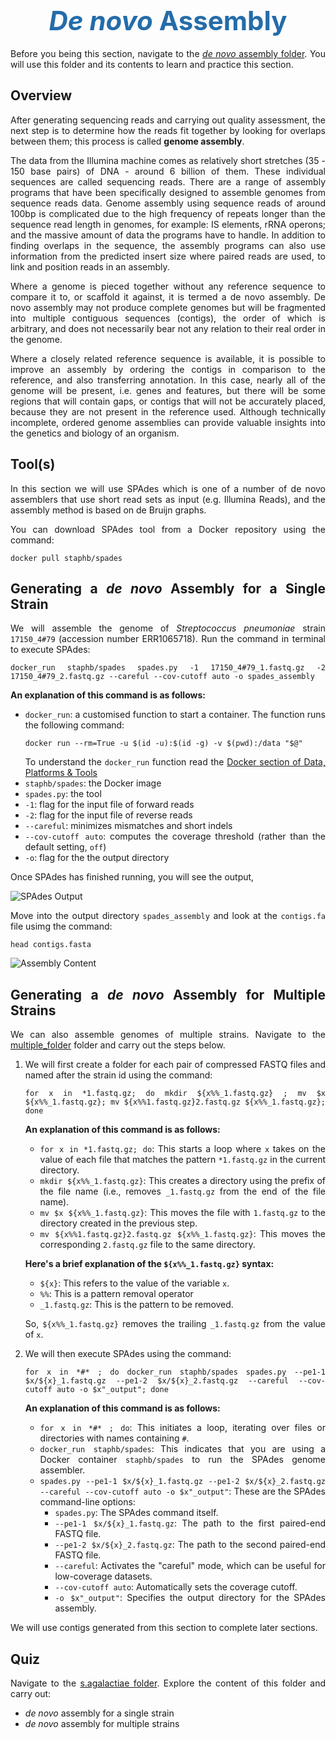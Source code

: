 <h1 style="text-align:center"><span style="color:#246CAA; font-size:1.5em"><i>De novo</i> Assembly</span></h1>

Before you being this section, navigate to the [*de novo* assembly folder](https://drive.google.com/drive/folders/1ZBjdJg3b6E-2rzfRSGmr3qZnDeg4XW5d). You will use this folder and its contents to learn and practice this section.

## Overview

After generating sequencing reads and carrying out quality assessment, the next step is to determine how the reads fit together by looking for overlaps between them; this process is called **genome assembly**.

The data from the Illumina machine comes as relatively short stretches (35 - 150 base pairs) of DNA - around 6 billion of them. These individual sequences are called sequencing reads. There are a range of assembly programs that have been specifically designed to assemble genomes from sequence reads data. Genome assembly using sequence reads of around 100bp is complicated due to the high frequency of repeats longer than the sequence read length in genomes, for example: IS elements, rRNA operons; and the massive amount of data the programs have to handle. In addition to finding overlaps in the sequence, the assembly programs can also use information from the predicted insert size where paired reads are used, to link and position reads in an assembly.

Where a genome is pieced together without any reference sequence to compare it to, or scaffold it against, it is termed a de novo  assembly. De novo assembly may not produce complete genomes but will be fragmented into multiple contiguous sequences (contigs), the order of which is arbitrary, and does not necessarily bear not any relation to their real order in the genome.

Where a closely related reference sequence is available, it is possible to improve an assembly by ordering the contigs in comparison to the reference, and also transferring annotation. In this case, nearly all of the genome will be present, i.e. genes and features, but there will be some regions that will contain gaps, or contigs that will not be accurately placed, because they are not present in the reference used. Although technically incomplete, ordered genome assemblies can provide valuable insights into the genetics and biology of an organism.
 
## Tool(s)

In this section we will use SPAdes which is one of a number of de novo assemblers that use short read sets as input (e.g. Illumina Reads), and the assembly method is based on de Bruijn graphs.

You can download SPAdes tool from a Docker repository using the command:
```
docker pull staphb/spades    
```

## Generating a *de novo* Assembly for a Single Strain

We will assemble the genome of *Streptococcus pneumoniae* strain `17150_4#79` (accession number ERR1065718). Run the command in terminal to execute SPAdes:
```
docker_run staphb/spades spades.py -1 17150_4#79_1.fastq.gz -2 17150_4#79_2.fastq.gz --careful --cov-cutoff auto -o spades_assembly     
```

**An explanation of this command is as follows:**
- `docker_run`: a customised function to start a container. The function runs the following command:
    ```
    docker run --rm=True -u $(id -u):$(id -g) -v $(pwd):/data "$@"
    ```
    To understand the `docker_run` function read the [Docker section of Data, Platforms & Tools](Advanced_Bioinformatics/bioinformatics_tools?id=_1-docker)
- `staphb/spades`: the Docker image
- `spades.py`: the tool
- `-1`: flag for the input file of forward reads
- `-2`: flag for the input file of reverse reads
- `--careful`: minimizes mismatches and short indels
- `--cov-cutoff auto`: computes the coverage threshold (rather than the default setting, `off`)
- `-o`: flag for the the output directory

Once SPAdes has finished running, you will see the output,

![SPAdes Output](/img/de_novo_assembly_1.png "SPAdes Output")

Move into the output directory `spades_assembly` and look at the `contigs.fa` file usimg the command:
```
head contigs.fasta
```
![Assembly Content](/img/de_novo_assembly_2.png "Assembly Content")

## Generating a *de novo* Assembly for Multiple Strains

We can also assemble genomes of multiple strains. Navigate to the [multiple_folder](https://drive.google.com/drive/folders/1Z_I1KAihIZZjBFx7c1LR83nZmtKPRbkT) folder and carry out the steps below.
 
1. We will first create a folder for each pair of compressed FASTQ files and named after the strain id using the command:
    ```
    for x in *1.fastq.gz; do mkdir ${x%%_1.fastq.gz} ; mv $x ${x%%_1.fastq.gz}; mv ${x%%1.fastq.gz}2.fastq.gz ${x%%_1.fastq.gz}; done
    ```
    **An explanation of this command is as follows:**
    - `for x in *1.fastq.gz; do`: This starts a loop where `x` takes on the value of each file that matches the pattern `*1.fastq.gz` in the current directory.
    - `mkdir ${x%%_1.fastq.gz}`: This creates a directory using the prefix of the file name (i.e., removes `_1.fastq.gz` from the end of the file name).
    - `mv $x ${x%%_1.fastq.gz}`: This moves the file with `1.fastq.gz` to the directory created in the previous step.
    - `mv ${x%%1.fastq.gz}2.fastq.gz ${x%%_1.fastq.gz}`: This moves the corresponding `2.fastq.gz` file to the same directory.

    **Here's a brief explanation of the `${x%%_1.fastq.gz}` syntax:**
    - `${x}`: This refers to the value of the variable `x`.
    - `%%`: This is a pattern removal operator
    - `_1.fastq.gz`: This is the pattern to be removed.

    So, `${x%%_1.fastq.gz}` removes the trailing `_1.fastq.gz` from the value of `x`.

2. We will then execute SPAdes using the command:
    ```
    for x in *#* ; do docker_run staphb/spades spades.py --pe1-1 $x/${x}_1.fastq.gz --pe1-2 $x/${x}_2.fastq.gz --careful --cov-cutoff auto -o $x"_output"; done
    ```

    **An explanation of this command is as follows:**
    - `for x in *#* ; do`: This initiates a loop, iterating over files or directories with names containing `#`.
    - `docker_run staphb/spades`: This indicates that you are using a Docker container `staphb/spades` to run the SPAdes genome assembler.
    - `spades.py --pe1-1 $x/${x}_1.fastq.gz --pe1-2 $x/${x}_2.fastq.gz --careful --cov-cutoff auto -o $x"_output"`: These are the SPAdes command-line options:
      - `spades.py`: The SPAdes command itself.
      - `--pe1-1 $x/${x}_1.fastq.gz`: The path to the first paired-end FASTQ file.
      - `--pe1-2 $x/${x}_2.fastq.gz`: The path to the second paired-end FASTQ file.
      - `--careful`: Activates the "careful" mode, which can be useful for low-coverage datasets.
      - `--cov-cutoff auto`: Automatically sets the coverage cutoff.
      - `-o $x"_output"`: Specifies the output directory for the SPAdes assembly.

We will use contigs generated from this section to complete later sections.

## Quiz

Navigate to the [s.agalactiae folder](https://drive.google.com/drive/folders/1Zf0L4j1As-yF4bibTathb8-tQC_ES3yC). Explore the content of this folder and carry out:
- *de novo* assembly for a single strain
- *de novo* assembly for multiple strains  

<style>body {text-align: justify}</style>